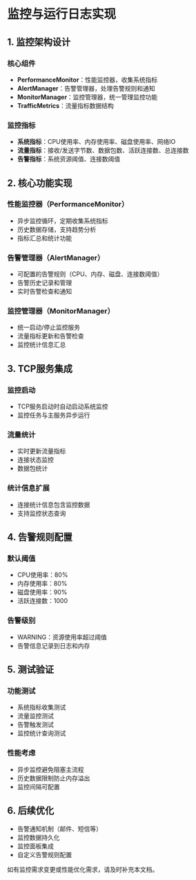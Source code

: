 # 监控与运行日志实现

## 1. 监控架构设计

### 核心组件
- **PerformanceMonitor**：性能监控器，收集系统指标
- **AlertManager**：告警管理器，处理告警规则和通知
- **MonitorManager**：监控管理器，统一管理监控功能
- **TrafficMetrics**：流量指标数据结构

### 监控指标
- **系统指标**：CPU使用率、内存使用率、磁盘使用率、网络IO
- **流量指标**：接收/发送字节数、数据包数、活跃连接数、总连接数
- **告警指标**：系统资源阈值、连接数阈值

## 2. 核心功能实现

### 性能监控器（PerformanceMonitor）
- 异步监控循环，定期收集系统指标
- 历史数据存储，支持趋势分析
- 指标汇总和统计功能

### 告警管理器（AlertManager）
- 可配置的告警规则（CPU、内存、磁盘、连接数阈值）
- 告警历史记录和管理
- 实时告警检查和通知

### 监控管理器（MonitorManager）
- 统一启动/停止监控服务
- 流量指标更新和告警检查
- 监控统计信息汇总

## 3. TCP服务集成

### 监控启动
- TCP服务启动时自动启动系统监控
- 监控任务与主服务异步运行

### 流量统计
- 实时更新流量指标
- 连接状态监控
- 数据包统计

### 统计信息扩展
- 连接统计信息包含监控数据
- 支持监控状态查询

## 4. 告警规则配置

### 默认阈值
- CPU使用率：80%
- 内存使用率：80%
- 磁盘使用率：90%
- 活跃连接数：1000

### 告警级别
- WARNING：资源使用率超过阈值
- 告警信息记录到日志和内存

## 5. 测试验证

### 功能测试
- 系统指标收集测试
- 流量监控测试
- 告警触发测试
- 监控统计查询测试

### 性能考虑
- 异步监控避免阻塞主流程
- 历史数据限制防止内存溢出
- 监控间隔可配置

## 6. 后续优化

- 告警通知机制（邮件、短信等）
- 监控数据持久化
- 监控面板集成
- 自定义告警规则配置

如有监控需求变更或性能优化需求，请及时补充本文档。 